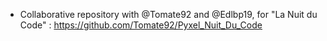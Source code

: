   - Collaborative repository with @Tomate92 and @Edlbp19, for "La Nuit du Code" : https://github.com/Tomate92/Pyxel_Nuit_Du_Code
